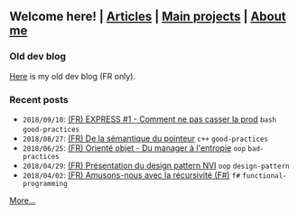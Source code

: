 ## Welcome here! | [Articles](articles.md) | [Main projects](projects.md) | [About me](about.md)

### Old dev blog
[Here](http://vincentp-dev.blogspot.fr/) is my old dev blog (FR only).

### Recent posts
- `2018/09/10`: [(FR) EXPRESS #1 - Comment ne pas casser la prod](articles/fr/2018/express1_script_prod.md) `bash` `good-practices`
- `2018/08/27`: [(FR) De la sémantique du pointeur](articles/fr/2018/semantique_pointeur.md) `c++` `good-practices`
- `2018/06/25`: [(FR) Orienté objet - Du manager à l'entropie](articles/fr/2018/manager.md) `oop` `bad-practices`
- `2018/04/29`: [(FR) Présentation du design pattern NVI](articles/fr/2018/nvi.md) `oop` `design-pattern`
- `2018/04/02`: [(FR) Amusons-nous avec la récursivité (F#)](articles/fr/2018/recursivite.md) `f#` `functional-programming`

[More...](articles.md)
